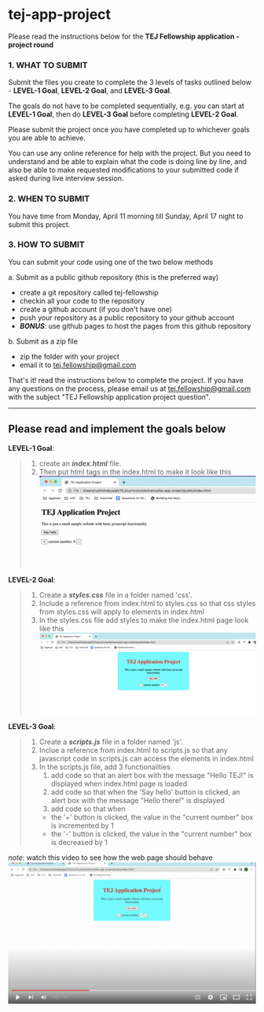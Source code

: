 # tej-app-project

Please read the instructions below for the **TEJ Fellowship application - project round**

### 1. WHAT TO SUBMIT

Submit the files you create to complete the 3 levels of tasks outlined below - **LEVEL-1 Goal**, **LEVEL-2 Goal**, and **LEVEL-3 Goal**.

The goals do not have to be completed sequentially, e.g. you can start at **LEVEL-1 Goal**, then do **LEVEL-3 Goal** before completing **LEVEL-2 Goal**.

Please submit the project once you have completed up to whichever goals you are able to achieve.

You can use any online reference for help with the project. But you need to understand and be able to explain what the code is doing line by line, and also be able to make requested modifications to your submitted code if asked during live interview session.

### 2. WHEN TO SUBMIT

You have time from Monday, April 11 morning till Sunday, April 17 night to submit this project.

### 3. HOW TO SUBMIT

You can submit your code using one of the two below methods

a. Submit as a public github repository (this is the preferred way)

- create a git repository called tej-fellowship
- checkin all your code to the repository
- create a github account (if you don't have one)
- push your repository as a public repository to your github account
- **_BONUS_**: use github pages to host the pages from this github repository

b. Submit as a zip file

- zip the folder with your project
- email it to tej.fellowship@gmail.com

That's it! read the instructions below to complete the project. If you have any questions on the process, please email us at tej.fellowship@gmail.com with the subject "TEJ Fellowship application project question".

---

## Please read and implement the goals below

**LEVEL-1 Goal**:

> 1. create an **_index.html_** file.
> 2. Then put html tags in the index.html to make it look like this
>    ![Level 1](images/LEVEL-1.png)

**LEVEL-2 Goal**:

> 1. Create a **_styles.css_** file in a folder named 'css'.
> 2. Include a reference from index.html to styles.css so that css styles from styles.css will apply to elements in index.html
> 3. In the styles.css file add styles to make the index.html page look like this
>    ![Level 2](images/LEVEL-2.png)

**LEVEL-3 Goal**:

> 1. Create a **_scripts.js_** file in a folder named 'js'.
> 2. Inclue a reference from index.html to scripts.js so that any javascript code in scripts.js can access the elements in index.html
> 3. In the scripts.js file, add 3 functionalities
>    1. add code so that an alert box with the message "Hello TEJ!" is displayed when index.html page is loaded
>    2. add code so that when the 'Say hello' button is clicked, an alert box with the message "Hello there!" is displayed
>    3. add code so that when
>    - the '+' button is clicked, the value in the "current number" box is incremented by 1
>    - the '-' button is clicked, the value in the "current number" box is decreased by 1

_note_: watch this video to see how the web page should behave
[![Javascript functionality](images/LEVEL-3.png)](https://youtu.be/gNPgWRE-k0g)
